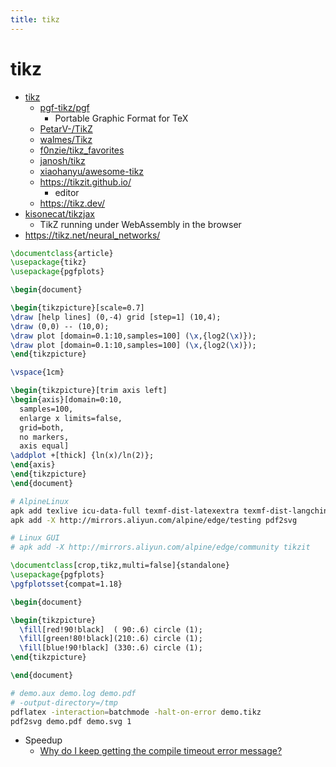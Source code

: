 ```yaml
---
title: tikz
---
```


# tikz

- [tikz](https://tikz.net/)
  - [pgf-tikz/pgf](https://github.com/pgf-tikz/pgf)
    - Portable Graphic Format for TeX
  - [PetarV-/TikZ](https://github.com/PetarV-/TikZ)
  - [walmes/Tikz](https://github.com/walmes/Tikz)
  - [f0nzie/tikz_favorites](https://github.com/f0nzie/tikz_favorites)
  - [janosh/tikz](https://github.com/janosh/tikz)
  - [xiaohanyu/awesome-tikz](https://github.com/xiaohanyu/awesome-tikz)
  - https://tikzit.github.io/
    - editor
  - https://tikz.dev/
- [kisonecat/tikzjax](https://github.com/kisonecat/tikzjax)
  - TikZ running under WebAssembly in the browser
- https://tikz.net/neural_networks/

```tex
\documentclass{article}
\usepackage{tikz}
\usepackage{pgfplots}

\begin{document}

\begin{tikzpicture}[scale=0.7]
\draw [help lines] (0,-4) grid [step=1] (10,4);
\draw (0,0) -- (10,0);
\draw plot [domain=0.1:10,samples=100] (\x,{log2(\x)});
\draw plot [domain=0.1:10,samples=100] (\x,{log2(\x)});
\end{tikzpicture}

\vspace{1cm}

\begin{tikzpicture}[trim axis left]
\begin{axis}[domain=0:10,
  samples=100,
  enlarge x limits=false,
  grid=both,
  no markers,
  axis equal]
\addplot +[thick] {ln(x)/ln(2)};
\end{axis}
\end{tikzpicture}
\end{document}
```

```bash
# AlpineLinux
apk add texlive icu-data-full texmf-dist-latexextra texmf-dist-langchinese texmf-dist-pictures
apk add -X http://mirrors.aliyun.com/alpine/edge/testing pdf2svg

# Linux GUI
# apk add -X http://mirrors.aliyun.com/alpine/edge/community tikzit
```

```tex title="demo.tikz"
\documentclass[crop,tikz,multi=false]{standalone}
\usepackage{pgfplots}
\pgfplotsset{compat=1.18}

\begin{document}

\begin{tikzpicture}
  \fill[red!90!black]  ( 90:.6) circle (1);
  \fill[green!80!black](210:.6) circle (1);
  \fill[blue!90!black] (330:.6) circle (1);
\end{tikzpicture}

\end{document}
```

```bash
# demo.aux demo.log demo.pdf
# -output-directory=/tmp
pdflatex -interaction=batchmode -halt-on-error demo.tikz
pdf2svg demo.pdf demo.svg 1
```

- Speedup
  - [Why do I keep getting the compile timeout error message?](https://www.overleaf.com/learn/how-to/Why_do_I_keep_getting_the_compile_timeout_error_message%3F)
